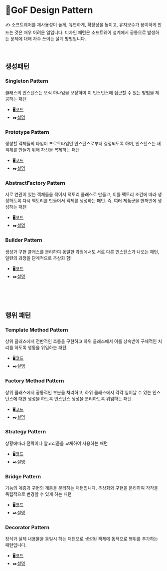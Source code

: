 # 🌈GoF Design Pattern

✍
소프트웨어를 재사용성이 높게, 유연하게, 확장성을 높이고, 유지보수가 용이하게 만드는 것은 매우 어려운 일입니다.
디자인 패턴은 소프트웨어 설계에서 공통으로 발생하는 문제에 대해 자주 쓰이는 설계 방법입니다.
<br><br><br>
## 생성패턴

### Singleton Pattern
클래스의 인스턴스는 오직 하나임을 보장하며 이 인스턴스에 접근할 수 있는 방법을 제공하는 패턴

- 🖥️[코드](https://github.com/ZANGZANGS/gof_design_pattern/commit/8083bd09ae3314216014ab94027c1e9ddf89025f)
- ✒️[설명](https://zangzangs.tistory.com/119)


### Prototype Pattern
생성할 객체들의 타입이 프로토타입인 인스턴스로부터 결정되도록 하며, 인스턴스는 새 객체를 만들기 위해 자신을 복제하는 패턴

- 🖥️[코드](https://github.com/ZANGZANGS/gof_design_pattern/commit/ae0dc0d28f09e84ad0e2cc0968dc1b6efd9c096d)
- ✒️[설명](https://zangzangs.tistory.com/120)


### AbstractFactory Pattern
서로 연관이 있는 객체들을 묶어서 팩토리 클래스로 만들고, 이를 팩토리 조건에 따라 생성하도록 다시 팩토리를 만들어서 객체를 생성하는 패턴. 즉, 여러 제품군을 한꺼번에 생성하는 패턴

- 🖥️[코드](https://github.com/ZANGZANGS/gof_design_pattern/commit/2058245425f7056bfddf7a4f2571c3a3efe9e78a)
- ✒️[설명](https://zangzangs.tistory.com/121)


### Builder Pattern
생성과 구현 클래스를 분리하여 동일한 과정에서도 서로 다른 인스턴스가 나오는 패턴, 일련의 과정을 단계적으로 추상화 함!

- 🖥️[코드](https://github.com/ZANGZANGS/gof_design_pattern/commit/7b4d50b33ae1461a1b1085d1344748018e96eaca)
- ✒️[설명](https://zangzangs.tistory.com/145)

<br><br><br>
## 행위 패턴

### Template Method Pattern
상위 클래스에서 전반적인 흐름을 구현하고 하위 클래스에서 이를 상속받아 구체적인 처리를 하도록 행동을 위임하는 패턴.

- 🖥️[코드](https://github.com/ZANGZANGS/gof_design_pattern/commit/1c54fe614c5ea26f5e3575f2c1374d7332e83cc7)
- ✒️[설명](https://zangzangs.tistory.com/146)


### Factory Method Pattern
상위 클래스에서 공통적인 부분을 처리하고, 하위 클래스에서 각각 일어날 수 있는 인스턴스에 대한 생성을 하도록 인스턴스 생성을 분리하도록 위임하는 패턴.

- 🖥️[코드](https://github.com/ZANGZANGS/gof_design_pattern/commit/9e8f8d297c4096fe20a3aef02237e2998d5343db)
- ✒️[설명](https://zangzangs.tistory.com/147)


### Strategy Pattern
상황에따라 전략이나 알고리즘을 교체하여 사용하는 패턴

- 🖥️[코드](https://github.com/ZANGZANGS/gof_design_pattern/commit/147eebdb5cf1f30a3e3dd890438ab59fcf9b095c)
- ✒️[설명](https://zangzangs.tistory.com/148)


### Bridge Pattern
기능의 계층과 구현의 계층을 분리하는 패턴입니다. 추상화와 구현을 분리하여 각각을 독립적으로 변경할 수 있게 하는 패턴

- 🖥️[코드](https://github.com/ZANGZANGS/gof_design_pattern/commit/d9796a8b43c34c24448998e138c5f48c75f6d2a8)
- ✒️[설명](https://zangzangs.tistory.com/148)

### Decorator Pattern
장식과 실제 내용물을 동일시 하는 패턴으로 생성된 객체에 동적으로 행위를 추가하는 패턴입니다.

- 🖥️[코드](https://github.com/ZANGZANGS/gof_design_pattern/commit/a3a97ba979c6fe790f3b61e79009c47822344bda)
- ✒️[설명](https://zangzangs.tistory.com/151)
